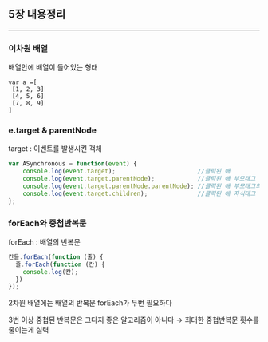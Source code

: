 ## 5장 내용정리
___

### 이차원 배열
배열안에 배열이 들어있는 형태
```
var a =[
 [1, 2, 3]
 [4, 5, 6]
 [7, 8, 9]
]
```

### e.target & parentNode
target : 이벤트를 발생시킨 객체
```javascript
var ASynchronous = function(event) {
    console.log(event.target);                       //클릭된 애
    console.log(event.target.parentNode);            //클릭된 애 부모태그
    console.log(event.target.parentNode.parentNode); //클릭된 애 부모태그의 부모태그
    console.log(event.target.children);              //클릭된 애 자식태그
};
```

### forEach와 중첩반복문
forEach : 배열의 반복문
```javascript
칸들.forEach(function (줄) {
  줄.forEach(function (칸) {
    console.log(칸);
  })
});
```
2차원 배열에는 배열의 반복문 forEach가 두번 필요하다

3번 이상 중첩된 반복문은 그다지 좋은 알고리즘이 아니다 → 최대한 중첩반복문 횟수를 줄이는게 실력

